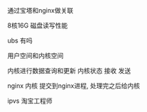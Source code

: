 通过宝塔和nginx做关联


8核16G  磁盘读写性能 

ubs 有吗

用户空间和内核空间

内核进行数据查询和更新  内核状态   接收 发送

nginx  内核 提交到nginx进程,   处理完之后给内核

ipvs 淘宝工程师

